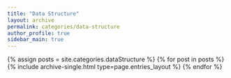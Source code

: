 ```yaml
---
title: "Data Structure"
layout: archive
permalink: categories/data-structure
author_profile: true
sidebar_main: true
---
```



{% assign posts = site.categories.dataStructure %}
{% for post in posts %} {% include archive-single.html type=page.entries_layout %} {% endfor %}